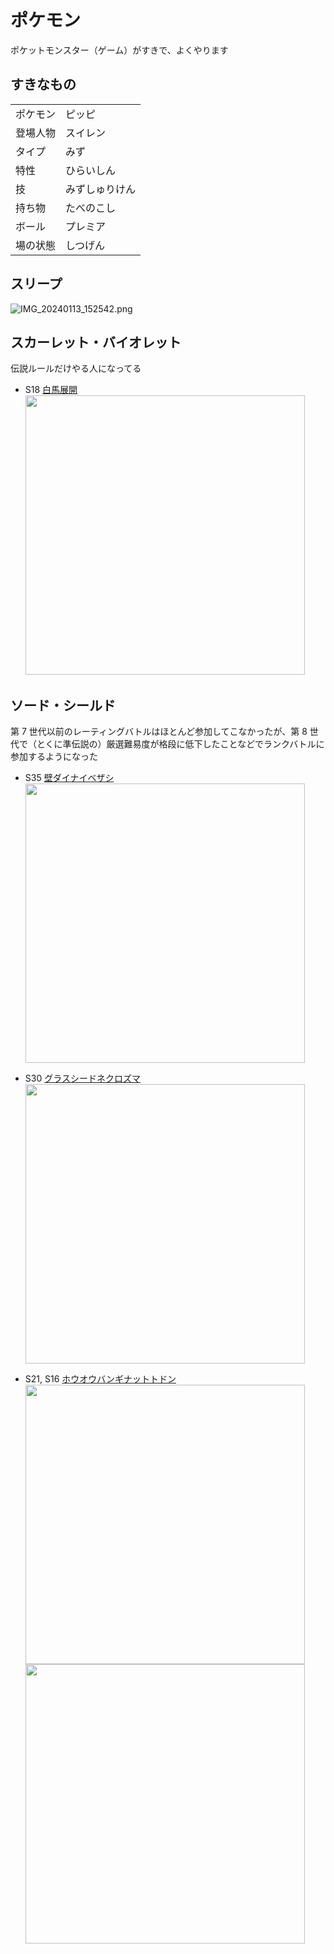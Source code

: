 # ポケモン

ポケットモンスター（ゲーム）がすきで、よくやります

## すきなもの

|          |            |
|----------|------------|
| ポケモン | ピッピ     |
| 登場人物 | スイレン   |
| タイプ   | みず       |
| 特性     | ひらいしん |
| 技       | みずしゅりけん |
| 持ち物   | たべのこし |
| ボール   | プレミア   |
| 場の状態 | しつげん   |


## スリープ

![IMG_20240113_152542.png](https://img.xl1.dev/images/04cbc315-186c-47d1-83bc-dc8c0db16432)


## スカーレット・バイオレット

伝説ルールだけやる人になってる

- S18 [白馬展開](https://gist.github.com/xl1/c1c4ee818b3ab8915716fb5991c56cb1)
  <img width=447 src="https://gist.github.com/assets/705435/f5538df0-56d1-46b0-a354-16968bab1e95">


## ソード・シールド

第 7 世代以前のレーティングバトルはほとんど参加してこなかったが、第 8 世代で（とくに準伝説の）厳選難易度が格段に低下したことなどでランクバトルに参加するようになった

- S35 [壁ダイナイベザシ](https://gist.github.com/xl1/bc6115d9943b73b996558767933d4035)
  <img width="447" src="https://img.xl1.dev/images/eadaf8aa-f994-4bb8-b579-39c48accf11b">

- S30 [グラスシードネクロズマ](https://gist.github.com/xl1/4c03e20e8dbf715e085e5972344474e1)
  <img width="447" src="https://img.xl1.dev/images/dc6645d8-0434-4a67-a266-2310ce7984f7">

- S21, S16 [ホウオウバンギナットトドン](https://gist.github.com/xl1/cf35873ff3242020be9b4deabd8b93ea)
  <img width="447" src="https://img.xl1.dev/images/2f175426-15e8-4404-a71b-d98d9267a168">
  <img width="447" src="https://img.xl1.dev/images/af4b27ea-42c7-4be3-9c37-cf54a77f69e2">
